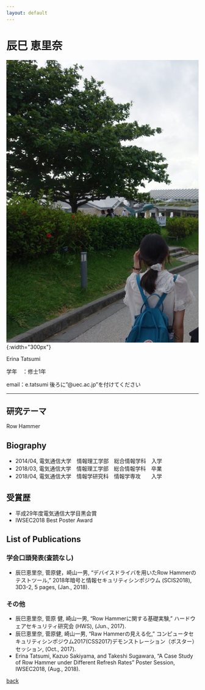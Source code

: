 ```yaml
---
layout: default
---
```


# 辰巳 恵里奈

![tatsumi](./fig/tatsumi.jpg){:width="300px"}

Erina Tatsumi

学年　：修士1年

email：e.tatsumi  後ろに”@uec.ac.jp”を付けてください

---

## 研究テーマ
Row Hammer

## Biography
- 2014/04, 電気通信大学　情報理工学部　総合情報学科　入学
- 2018/03, 電気通信大学　情報理工学部　総合情報学科　卒業
- 2018/04, 電気通信大学　情報学研究科　情報学専攻　　入学

## 受賞歴

- 平成29年度電気通信大学目黒会賞
- IWSEC2018 Best Poster Award

## List of Publications

### 学会口頭発表(査読なし)

- 辰巳恵里奈, 菅原健，崎山一男, “デバイスドライバを用いたRow Hammerのテストツール,” 2018年暗号と情報セキュリティシンポジウム (SCIS2018), 3D3-2, 5 pages, (Jan., 2018).

### その他

- 辰巳恵里奈, 菅原 健, 崎山一男, “Row Hammerに関する基礎実験,” ハードウェアセキュリティ研究会 (HWS), (Jun., 2017).
- 辰巳恵里奈, 菅原健, 崎山一男, “Raw Hammerの見える化,” コンピュータセキュリティシンポジウム2017(CSS2017)デモンストレーション（ポスター）セッション, (Oct., 2017).
- Erina Tatsumi, Kazuo Sakiyama, and Takeshi Sugawara, “A Case Study of Row Hammer under Different Refresh Rates” Poster Session, IWSEC2018, (Aug., 2018).


[back](./)
